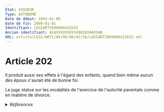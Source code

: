 ```yaml
---
État: VIGUEUR
Type: AUTONOME
Date de début: 1993-01-09
Date de fin: 2999-01-01
Identifiant: LEGIARTI000006422632
Ancien identifiant: ACAXXXXXXXX5X00202AAXXAB
URL: article/LEGI/ARTI/00/00/06/42/26/LEGIARTI000006422632.xml
---
```


<h1>Article 202</h1>

Il produit aussi ses effets à l'égard des enfants, quand bien même aucun des
époux n'aurait été de bonne foi.<br />

Le juge statue sur les modalités de l'exercice de l'autorité parentale comme en
matière de divorce.


<details>
  <summary><em>Références</em></summary>

  <h2>Articles faisant référence à l'article</h2>
  
  <ul>
    <li>
      <a href="https://legal.tricoteuses.fr//redirection/LEGIARTI000006284342?vers=git&vers=legifrance">LOI n° 93-22 du 8 janvier 1993 modifiant le code civil relative à l'état civil, à la famille et aux droits de l'enfant et instituant le juge aux affaires familiales - article 34 ENTIEREMENT_MODIF</a> MODIFICATION cible
    </li>
  </ul>
  
  <h2>Références faites par l'article</h2>
  
  <ul>
    <li>
      1993-01-08 MODIFICATION source <a href="https://legal.tricoteuses.fr//redirection/LEGIARTI000006284342?vers=git&vers=legifrance">LOI n° 93-22 du 8 janvier 1993 modifiant le code civil relative à l'état civil, à la famille et aux droits de l'enfant et instituant le juge aux affaires familiales - article 34 ENTIEREMENT_MODIF</a>
    </li>
    <li>
      1939-09-09 CITATION cible <a href="https://legal.tricoteuses.fr//redirection/LEGIARTI000006285105?vers=git&vers=legifrance">Décret-loi du 9 septembre 1939 ayant pour objet de permettre en temps de guerre le mariage par procuration des militaires et marins présents sous les drapeaux. - article 7 AUTONOME ABROGE, en vigueur du 1945-04-17 au 2007-03-30</a>
    </li>
    <li>
      CODIFICATION source Loi 1803-03-14
    </li>
  </ul>
</details>

